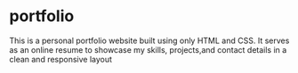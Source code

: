 # portfolio
This is a personal portfolio website built using only HTML and CSS. It serves as an online resume to showcase my skills, projects,and contact details in a clean and responsive layout
